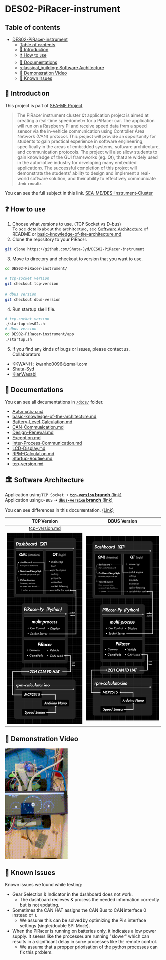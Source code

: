 # DES02-PiRacer-instrument

## Table of contents
- [DES02-PiRacer-instrument](#des02-piracer-instrument)
  - [Table of contents](#table-of-contents)
  - [:microphone:  Introduction](#microphone--introduction)
  - [:question:  How to use](#question--how-to-use)
  - [:memo:  Documentations](#memo--documentations)
  - [:classical\_building:  Software Architecture](#classical_building--software-architecture)
  - [:runner:  Demonstration Video](#runner--demonstration-video)
  - [👷 Known Issues](#known-issues)

## :microphone:  Introduction
This project is part of [SEA-ME Project](https://github.com/SEA-ME).
> The PiRacer instrument cluster Qt application project is aimed at creating a real-time speedometer for a PiRacer car. The application will run on a Raspberry Pi and receive speed data from a speed sensor via the in-vehicle communication using Controller Area Network (CAN) protocol. This project will provide an opportunity for students to gain practical experience in software engineering, specifically in the areas of embedded systems, software architecture, and communication protocols. The project will also allow students to gain knowledge of the GUI frameworks (eg. Qt), that are widely used in the automotive industry for developing many embedded applications. The successful completion of this project will demonstrate the students' ability to design and implement a real-world software solution, and their ability to effectively communicate their results.

You can see the full subject in this link. [SEA-ME/DES-Instrument-Cluster](https://github.com/SEA-ME/DES-Instrument-Cluster)

## :question:  How to use
1. Choose what versions to use. (TCP Socket vs D-bus)<br>
To see details about the architecture, see [Software Architecture](#classical_building--software-architecture) of README or [basic-knowledge-of-the-architecture.md](/docs/basic-knowledge-of-the-architecture.md)
2. Clone the repository to your PiRacer.<br>
```bash
git clone https://github.com/Shuta-Syd/DES02-PiRacer-instrument
```
3. Move to directory and checkout to version that you want to use.
```bash
cd DES02-PiRacer-instrument/

# tcp-socket version
git checkout tcp-version

# dbus version
git checkout dbus-version
```

4. Run startup shell file.
``` bash
# tcp-socket version
./startup-des02.sh
# dbus version
cd DES02-PiRacer-instrument/app
./startup.sh
```

5. If you find any kinds of bugs or issues, please contact us.<br>
Collaborators
- [KKWANH](https://github.com/KKWANH) : kwanho0096@gmail.com
- [Shuta-Syd](https://github.com/Shuta-Syd)
- [KianWasabi](https://github.com/KianWasabi)

## :memo:  Documentations
You can see all documentations in [`/docs/`](/docs/) folder.
- [Automation.md](/docs/Automation.md)
- [basic-knowledge-of-the-architecture.md](/docs/basic-knowledge-of-the-architecture.md)
- [Battery-Level-Calculation.md](/docs/Battery-Level-Calculation.md)
- [CAN-Communication.md](/docs/CAN-Communication.md)
- [Design-Renewal.md](/docs/Design-Renewal.md)
- [Exception.md](/docs/Exception.md)
- [Inter-Process-Communication.md](/docs/Inter-Process-Communication.md)
- [LCD-Display.md](/docs/LCD-Display.md)
- [RPM-Calculation.md](/docs/RPM-Calculation.md)
- [Startup-Routine.md](/docs/Startup-Routine.md)
- [tcp-version.md](/docs/V1-tcp-socket.md)

## :classical_building:  Software Architecture
Application using `TCP Socket` ➝ [**`tcp-version` branch** (link)](https://github.com/Shuta-Syd/DES02-Piracer-Instrument/tree/tcp-version) <br/>
Application using `D-BUS` ➝ [**`dbus-version` branch** (link)](https://github.com/Shuta-Syd/DES02-Piracer-Instrument/tree/dbus-version) <br/>
<br/>
You can see differences in this documentation. [(Link)](https://github.com/Shuta-syd/DES02-PiRacer-instrument/blob/main-documentation/docs/Inter-Process-Communication.md#what-is-different-between-d-bus-vs-tcpip-socket)

| TCP Version | DBUS Version |
|:-------:|:-------:|
|[tcp-version.md](/docs/V1-tcp-socket.md)| |
|<img src="./docs/imgs/architecture-socket.png" width="100%">|<img src="./docs/imgs/architecture-socket.png" width="100%">|

## :runner:  Demonstration Video
<img src="./docs/imgs/demonstration.gif" width="40%" margin="120%">


## 👷 Known Issues 
Known issues we found while testing:
- Gear Selection & Indicator in the dashboard does not work.
  - The dashboard recieves & process the needed information correctly but is not updating. 
- Sometimes the CAN HAT assigns the CAN Bus to CAN interface 0 instead of 1.
  - We assume this can be solved by optimizing the Pi's interface settings (single/double SPI Mode).  
- When the PiRacer is running on batteries only, it indicates a low power supply. It seems like the processes are running "slower" which can results in a significant delay in some processes like the remote control.
  - We assume that a propper priorisation of the python processes can fix this problem.
